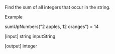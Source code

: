 Find the sum of all integers that occur in the string.

Example

sumUpNumbers("2 apples, 12 oranges") = 14

[input] string inputString

[output] integer
